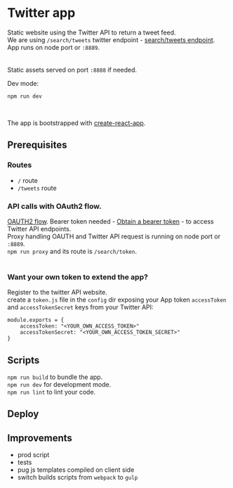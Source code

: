 # Twitter app

Static website using the Twitter API to return a tweet feed.</br>
We are using `/search/tweets` twitter endpoint - [search/tweets endpoint](https://dev.twitter.com/rest/reference/get/search/tweets).</br>
App runs on node port or `:8889`.</br></br></br>
Static assets served on port `:8888` if needed.</br>

Dev mode:
</br>
```
npm run dev
```
</br>

The app is bootstrapped with [create-react-app](https://github.com/facebookincubator/create-react-app).</br>


## Prerequisites

### Routes
- `/` route
- `/tweets` route

### API calls with OAuth2 flow.</br>
[OAUTH2 flow](https://dev.twitter.com/oauth/reference/post/oauth2/token). Bearer token needed - [Obtain a bearer token](https://dev.twitter.com/oauth/application-only) - to access Twitter API endpoints.</br>
Proxy handling OAUTH and Twitter API request is running on node port or `:8889`.</br>
`npm run proxy` and its route is `/search/token`.</br></br>

### Want your own token to extend the app?
Register to the twitter API website.</br>
create a `token.js` file in the `config` dir exposing your App token `accessToken` and `accessTokenSecret` keys from your Twitter API:</br>
```</br>
module.exports = {
    accessToken: "<YOUR_OWN_ACCESS_TOKEN>"
    accessTokenSecret: "<YOUR_OWN_ACCESS_TOKEN_SECRET>"
}
```


## Scripts
`npm run build` to bundle the app.</br>
`npm run dev` for development mode.</br>
`npm run lint` to lint your code.</br>


## Deploy


## Improvements
- prod script
- tests
- pug js templates compiled on client side
- switch builds scripts from `webpack` to `gulp`
